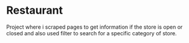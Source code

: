 # Restaurant

Project where i scraped pages to get information if the store is open or closed and also used filter to search for a specific category of store.
